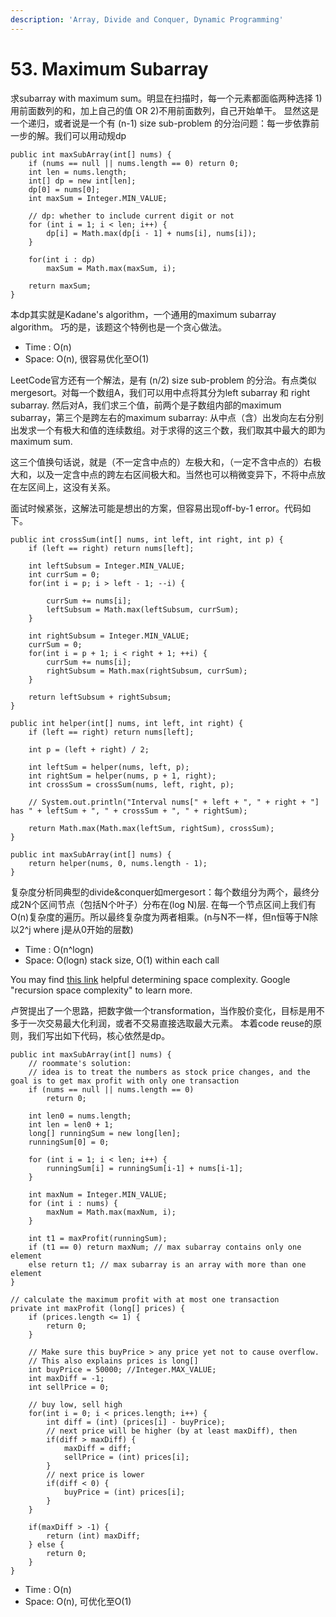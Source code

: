 ```yaml
---
description: 'Array, Divide and Conquer, Dynamic Programming'
---
```


# 53. Maximum Subarray

求subarray with maximum sum。明显在扫描时，每一个元素都面临两种选择 1\)用前面数列的和，加上自己的值 OR 2\)不用前面数列，自己开始单干。 显然这是一个递归，或者说是一个有 \(n-1\) size sub-problem 的分治问题：每一步依靠前一步的解。我们可以用动规dp

```text
public int maxSubArray(int[] nums) {
    if (nums == null || nums.length == 0) return 0;
    int len = nums.length;
    int[] dp = new int[len];
    dp[0] = nums[0];
    int maxSum = Integer.MIN_VALUE;

    // dp: whether to include current digit or not
    for (int i = 1; i < len; i++) {
        dp[i] = Math.max(dp[i - 1] + nums[i], nums[i]);
    }

    for(int i : dp)
        maxSum = Math.max(maxSum, i);

    return maxSum;
}
```

本dp其实就是Kadane's algorithm，一个通用的maximum subarray algorithm。 巧的是，该题这个特例也是一个贪心做法。

* Time : O\(n\)
* Space: O\(n\), 很容易优化至O\(1\)

LeetCode官方还有一个解法，是有 \(n/2\) size sub-problem 的分治。有点类似mergesort。对每一个数组A，我们可以用中点将其分为left subarray 和 right subarray. 然后对A，我们求三个值，前两个是子数组内部的maximum subarray，第三个是跨左右的maximum subarray: 从中点（含）出发向左右分别出发求一个有极大和值的连续数组。对于求得的这三个数，我们取其中最大的即为maximum sum.

这三个值换句话说，就是（不一定含中点的）左极大和，（一定不含中点的）右极大和，以及一定含中点的跨左右区间极大和。当然也可以稍微变异下，不将中点放在左区间上，这没有关系。

面试时候紧张，这解法可能是想出的方案，但容易出现off-by-1 error。代码如下。

```text
public int crossSum(int[] nums, int left, int right, int p) {
    if (left == right) return nums[left];

    int leftSubsum = Integer.MIN_VALUE;
    int currSum = 0;
    for(int i = p; i > left - 1; --i) {

        currSum += nums[i];
        leftSubsum = Math.max(leftSubsum, currSum);
    }

    int rightSubsum = Integer.MIN_VALUE;
    currSum = 0;
    for(int i = p + 1; i < right + 1; ++i) {
        currSum += nums[i];
        rightSubsum = Math.max(rightSubsum, currSum);
    }

    return leftSubsum + rightSubsum;
}

public int helper(int[] nums, int left, int right) {
    if (left == right) return nums[left];

    int p = (left + right) / 2;

    int leftSum = helper(nums, left, p);
    int rightSum = helper(nums, p + 1, right);
    int crossSum = crossSum(nums, left, right, p);

    // System.out.println("Interval nums[" + left + ", " + right + "] has " + leftSum + ", " + crossSum + ", " + rightSum);

    return Math.max(Math.max(leftSum, rightSum), crossSum);
}

public int maxSubArray(int[] nums) {
    return helper(nums, 0, nums.length - 1);
}
```

复杂度分析同典型的divide&conquer如mergesort：每个数组分为两个，最终分成2N个区间节点（包括N个叶子）分布在\(log N\)层. 在每一个节点区间上我们有O\(n\)复杂度的遍历。所以最终复杂度为两者相乘。\(n与N不一样，但n恒等于N除以2^j where j是从0开始的层数\)

* Time : O\(n^logn\)
* Space: O\(logn\) stack size, O\(1\) within each call

You may find [this link](https://www.ideserve.co.in/learn/time-and-space-complexity-of-recursive-algorithms) helpful determining space complexity. Google "recursion space complexity" to learn more.

卢贺提出了一个思路，把数字做一个transformation，当作股价变化，目标是用不多于一次交易最大化利润，或者不交易直接选取最大元素。 本着code reuse的原则，我们写出如下代码，核心依然是dp。

```text
public int maxSubArray(int[] nums) {
    // roommate's solution:
    // idea is to treat the numbers as stock price changes, and the goal is to get max profit with only one transaction
    if (nums == null || nums.length == 0)
        return 0;

    int len0 = nums.length;
    int len = len0 + 1;
    long[] runningSum = new long[len];
    runningSum[0] = 0;

    for (int i = 1; i < len; i++) {
        runningSum[i] = runningSum[i-1] + nums[i-1];
    }

    int maxNum = Integer.MIN_VALUE;
    for (int i : nums) {
        maxNum = Math.max(maxNum, i);
    }

    int t1 = maxProfit(runningSum);
    if (t1 == 0) return maxNum; // max subarray contains only one element
    else return t1; // max subarray is an array with more than one element
}

// calculate the maximum profit with at most one transaction
private int maxProfit (long[] prices) {
    if (prices.length <= 1) {
        return 0;
    }

    // Make sure this buyPrice > any price yet not to cause overflow. 
    // This also explains prices is long[]
    int buyPrice = 50000; //Integer.MAX_VALUE;
    int maxDiff = -1;
    int sellPrice = 0;

    // buy low, sell high
    for(int i = 0; i < prices.length; i++) {
        int diff = (int) (prices[i] - buyPrice);
        // next price will be higher (by at least maxDiff), then 
        if(diff > maxDiff) {
            maxDiff = diff;
            sellPrice = (int) prices[i];
        }
        // next price is lower
        if(diff < 0) {
            buyPrice = (int) prices[i];
        }
    }

    if(maxDiff > -1) {
        return (int) maxDiff;
    } else {
        return 0;
    }
}
```

* Time : O\(n\)
* Space: O\(n\), 可优化至O\(1\)

